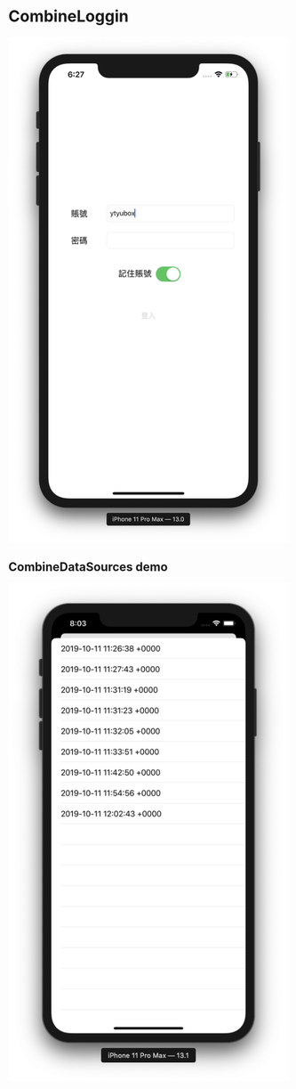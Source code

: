 #  CombineLoggin

![](/ReadmeResources/demoPic.png)

## CombineDataSources demo

![](/ReadmeResources/CombineDataSourcesDemo.png)

